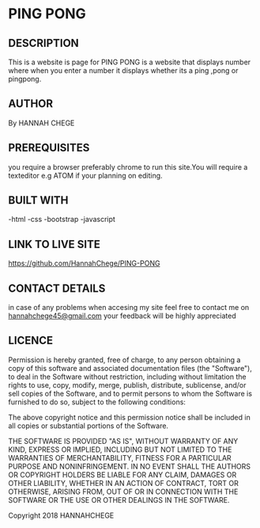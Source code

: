 
# PING PONG

## DESCRIPTION

This is a website is page for PING PONG is a website that displays number where when you enter a number it displays whether its a ping ,pong or pingpong.

## AUTHOR

By HANNAH CHEGE

## PREREQUISITES

you require a browser preferably chrome to run this site.You will require a texteditor e.g ATOM if your planning on editing.

## BUILT WITH

\-html
\-css
\-bootstrap
\-javascript

## LINK TO LIVE SITE

<https://github.com/HannahChege/PING-PONG>

## CONTACT DETAILS

in case of any problems when accesing my site feel free to contact me on hannahchege45@gmail.com your feedback will be highly appreciated

## LICENCE

Permission is hereby granted, free of charge, to any person obtaining a copy of this software and associated documentation files (the "Software"), to deal in the Software without restriction, including without limitation the rights to use, copy, modify, merge, publish, distribute, sublicense, and/or sell copies of the Software, and to permit persons to whom the Software is furnished to do so, subject to the following conditions:

The above copyright notice and this permission notice shall be included in all copies or substantial portions of the Software.

THE SOFTWARE IS PROVIDED "AS IS", WITHOUT WARRANTY OF ANY KIND, EXPRESS OR IMPLIED, INCLUDING BUT NOT LIMITED TO THE WARRANTIES OF MERCHANTABILITY, FITNESS FOR A PARTICULAR PURPOSE AND NONINFRINGEMENT. IN NO EVENT SHALL THE AUTHORS OR COPYRIGHT HOLDERS BE LIABLE FOR ANY CLAIM, DAMAGES OR OTHER LIABILITY, WHETHER IN AN ACTION OF CONTRACT, TORT OR OTHERWISE, ARISING FROM, OUT OF OR IN CONNECTION WITH THE SOFTWARE OR THE USE OR OTHER DEALINGS IN THE SOFTWARE.

Copyright 2018 HANNAHCHEGE

